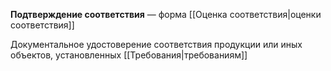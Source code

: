 **Подтверждение соответствия** — форма [[Оценка соответствия|оценки соответствия]]

Документальное удостоверение соответствия продукции или иных объектов, установленных [[Требования|требованиям]]